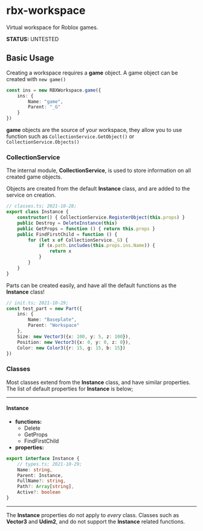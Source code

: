 # rbx-workspace
Virtual workspace for Roblox games.

**STATUS:** UNTESTED

## Basic Usage

Creating a workspace requires a **game** object. A game object can be created with `new game()`
```ts
const ins = new RBXWorkspace.game({
    ins: {
        Name: "game",
        Parent: "_G"
    }
})
```
**game** objects are the source of your workspace, they allow you to use function such as `CollectionService.GetObject()` or `CollectionService.Objects()`

### CollectionService

The internal module, **CollectionService**, is used to store information on all created game objects.

Objects are created from the default **Instance** class, and are added to the service on creation.
```ts
// classes.ts; 2021-10-28;
export class Instance {
    constructor() { CollectionService.RegisterObject(this.props) }
    public Destroy = DeleteInstance(this)
    public GetProps = function () { return this.props }
    public FindFirstChild = function () {
        for (let x of CollectionService._G) {
            if (x.path.includes(this.props.ins.Name)) {
                return x
            }
        }
    }
}
```

Parts can be created easily, and have all the default functions as the **Instance** class!
```ts
// init.ts; 2021-10-29;
const test_part = new Part({
    ins: {
        Name: "Baseplate",
        Parent: "Workspace"
    },
    Size: new Vector3({x: 100, y: 5, z: 100}),
    Position: new Vector3({x: 0, y: 0, z: 0}),
    Color: new Color3({r: 15, g: 15, b: 15})
})

```

### Classes

Most classes extend from the **Instance** class, and have similar properties. The list of default properties for **Instance** is below;

----------------

#### Instance
- **functions:**
    - Delete
    - GetProps
    - FindFirstChild
- **properties:**
```ts
export interface Instance {
    // types.ts; 2021-10-29;
    Name: string,
    Parent: Instance,
    FullName?: string,
    Path?: Array[string],
    Active?: boolean
}
```

----------------

The **Instance** properties do not apply to *every* class. Classes such as **Vector3** and **Udim2**, and do not support the **Instance** related functions.